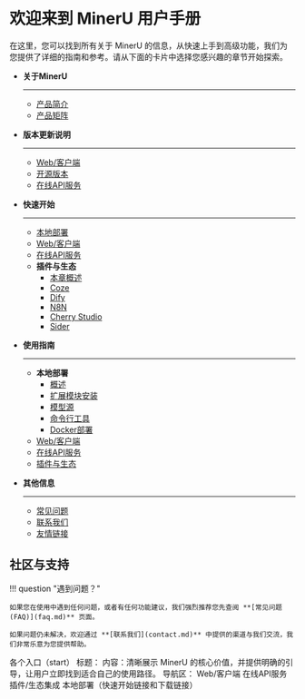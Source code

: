 

# 欢迎来到 MinerU 用户手册

在这里，您可以找到所有关于 MinerU 的信息，从快速上手到高级功能，我们为您提供了详细的指南和参考。请从下面的卡片中选择您感兴趣的章节开始探索。

<div class="grid cards" markdown>

-   __关于MinerU__

    ---

    - [产品简介](about/introduction.md)
    - [产品矩阵](about/matrix.md)

-   __版本更新说明__

    ---

    - [Web/客户端](release-notes/web-client.md)
    - [开源版本](release-notes/open-source.md)
    - [在线API服务](release-notes/api-service.md)

-   __快速开始__

    ---

    - [本地部署](quick-start/local-deployment.md)
    - [Web/客户端](quick-start/web-client.md)
    - [在线API服务](quick-start/api-service.md)
    - **插件与生态**
        - [本章概述](quick-start/plugins/index.md)
        - [Coze](quick-start/plugins/coze.md)
        - [Dify](quick-start/plugins/dify.md)
        - [N8N](quick-start/plugins/n8n.md)
        - [Cherry Studio](quick-start/plugins/cherry-studio.md)
        - [Sider](quick-start/plugins/sider.md)

-   __使用指南__

    ---
    
    - **本地部署**
        - [概述](user-guides/local-deployment/index.md)
        - [扩展模块安装](user-guides/local-deployment/extension-modules.md)
        - [模型源](user-guides/local-deployment/model-source.md)
        - [命令行工具](user-guides/local-deployment/cli-tools.md)
        - [Docker部署](user-guides/local-deployment/docker-deployment.md)
    - [Web/客户端](user-guides/web-client.md)
    - [在线API服务](user-guides/api-service.md)
    - [插件与生态](user-guides/plugins.md)

-   __其他信息__

    ---

    - [常见问题](faq.md)
    - [联系我们](contact.md)
    - [友情链接](links.md)

</div>


## 社区与支持

!!! question "遇到问题？"

    如果您在使用中遇到任何问题，或者有任何功能建议，我们强烈推荐您先查阅 **[常见问题 (FAQ)](faq.md)** 页面。
    
    如果问题仍未解决，欢迎通过 **[联系我们](contact.md)** 中提供的渠道与我们交流，我们非常乐意为您提供帮助。

各个入口（start）
标题：
内容：清晰展示 MinerU 的核心价值，并提供明确的引导，让用户立即找到适合自己的使用路径。
导航区： Web/客户端 在线API服务  插件/生态集成 本地部署（快速开始链接和下载链接）


